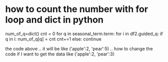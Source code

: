 
# how to count the number with for loop and dict in python

num_of_q=dict() 
cnt = 0 
for q in seasonal_term.term: 
    for i in df2.guided_q: 
        if q in i: 
            num_of_q[q] = cnt 
            cnt+=1 
        else: continue

the code above .. it will be like
('apple':2, 'pear':5) ..
how to change the code if I want to get the data like
('apple':2, 'pear':3)

        